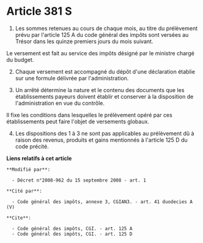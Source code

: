 # Article 381 S

1. Les sommes retenues au cours de chaque mois, au titre du prélèvement prévu par l'article 125 A du code général des impôts
sont versées au Trésor dans les quinze premiers jours du mois suivant. 

Le versement est fait au service des impôts désigné par le ministre chargé du budget. 

2. Chaque versement est accompagné du dépôt d'une déclaration établie sur une formule délivrée par l'administration. 

3. Un arrêté détermine la nature et le contenu des documents que les établissements payeurs doivent établir et conserver à la
disposition de l'administration en vue du contrôle. 

Il fixe les conditions dans lesquelles le prélèvement opéré par ces établissements peut faire l'objet de versements globaux. 

4. Les dispositions des 1 à 3 ne sont pas applicables au prélèvement dû à raison des revenus, produits et gains mentionnés à
l'article 125 D du code précité.

**Liens relatifs à cet article**

	**Modifié par**:

	  - Décret n°2008-962 du 15 septembre 2008 - art. 1

	**Cité par**:

	  - Code général des impôts, annexe 3, CGIAN3. - art. 41 duodecies A (V)

	**Cite**:

	  - Code général des impôts, CGI. - art. 125 A
	  - Code général des impôts, CGI. - art. 125 D
